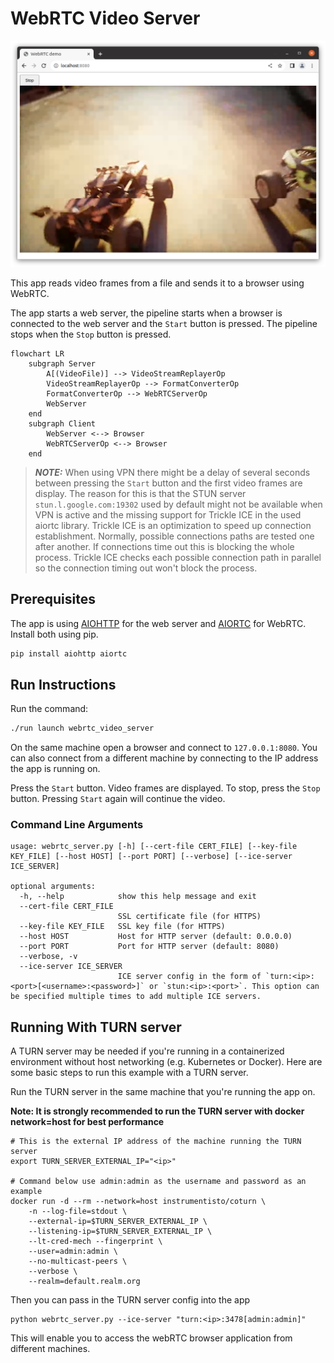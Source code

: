 # WebRTC Video Server

![](screenshot.png)<br>

This app reads video frames from a file and sends it to a browser using WebRTC.

The app starts a web server, the pipeline starts when a browser is connected to the web server and the `Start` button is pressed. The pipeline stops when the `Stop` button is pressed.

```mermaid
flowchart LR
    subgraph Server
        A[(VideoFile)] --> VideoStreamReplayerOp
        VideoStreamReplayerOp --> FormatConverterOp
        FormatConverterOp --> WebRTCServerOp
        WebServer
    end
    subgraph Client
        WebServer <--> Browser
        WebRTCServerOp <--> Browser
    end
```

> **_NOTE:_** When using VPN there might be a delay of several seconds between pressing the `Start` button and the first video frames are display. The reason for this is that the STUN server `stun.l.google.com:19302` used by default might not be available when VPN is active and the missing support for Trickle ICE in the used aiortc library. Trickle ICE is an optimization to speed up connection establishment. Normally, possible connections paths are tested one after another. If connections time out this is blocking the whole process. Trickle ICE checks each possible connection path in parallel so the connection timing out won't block the process.

## Prerequisites

The app is using [AIOHTTP](https://docs.aiohttp.org/en/stable/) for the web server and [AIORTC](https://github.com/aiortc/aiortc) for WebRTC. Install both using pip.

```bash
pip install aiohttp aiortc
```

## Run Instructions

Run the command:

```bash
./run launch webrtc_video_server
```

On the same machine open a browser and connect to `127.0.0.1:8080`. You can also connect from a different machine by connecting to the IP address the app is running on.

Press the `Start` button. Video frames are displayed. To stop, press the `Stop` button. Pressing `Start` again will continue the video.

### Command Line Arguments

```
usage: webrtc_server.py [-h] [--cert-file CERT_FILE] [--key-file KEY_FILE] [--host HOST] [--port PORT] [--verbose] [--ice-server ICE_SERVER]

optional arguments:
  -h, --help            show this help message and exit
  --cert-file CERT_FILE
                        SSL certificate file (for HTTPS)
  --key-file KEY_FILE   SSL key file (for HTTPS)
  --host HOST           Host for HTTP server (default: 0.0.0.0)
  --port PORT           Port for HTTP server (default: 8080)
  --verbose, -v
  --ice-server ICE_SERVER
                        ICE server config in the form of `turn:<ip>:<port>[<username>:<password>]` or `stun:<ip>:<port>`. This option can be specified multiple times to add multiple ICE servers.
```

## Running With TURN server

A TURN server may be needed if you're running in a containerized environment without host networking (e.g. Kubernetes or Docker). Here are some basic steps to run this example with a TURN server.

Run the TURN server in the same machine that you're running the app on.

**Note: It is strongly recommended to run the TURN server with docker network=host for best performance**

```
# This is the external IP address of the machine running the TURN server
export TURN_SERVER_EXTERNAL_IP="<ip>"

# Command below use admin:admin as the username and password as an example
docker run -d --rm --network=host instrumentisto/coturn \
    -n --log-file=stdout \
    --external-ip=$TURN_SERVER_EXTERNAL_IP \
    --listening-ip=$TURN_SERVER_EXTERNAL_IP \
    --lt-cred-mech --fingerprint \
    --user=admin:admin \
    --no-multicast-peers \
    --verbose \
    --realm=default.realm.org
```

Then you can pass in the TURN server config into the app

```
python webrtc_server.py --ice-server "turn:<ip>:3478[admin:admin]"
```

This will enable you to access the webRTC browser application from different machines.